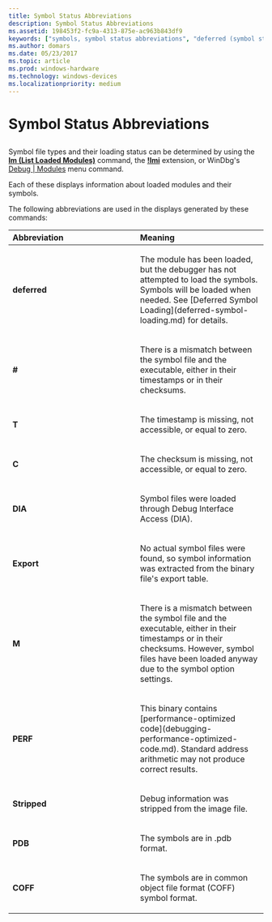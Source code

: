 ```yaml
---
title: Symbol Status Abbreviations
description: Symbol Status Abbreviations
ms.assetid: 198453f2-fc9a-4313-875e-ac963b843df9
keywords: ["symbols, symbol status abbreviations", "deferred (symbol status abbreviation)", "(symbol status abbreviation)", "T (symbol status abbreviation)", "C (symbol status abbreviation)", "DIA (symbol status abbreviation)", "Export (symbol status abbreviation)", "PERF (symbol status abbreviation)", "PDB (symbol status abbreviation)"]
ms.author: domars
ms.date: 05/23/2017
ms.topic: article
ms.prod: windows-hardware
ms.technology: windows-devices
ms.localizationpriority: medium
---
```


# Symbol Status Abbreviations


## <span id="ddk_symbol_status_abbreviations_dbg"></span><span id="DDK_SYMBOL_STATUS_ABBREVIATIONS_DBG"></span>


Symbol file types and their loading status can be determined by using the [**lm (List Loaded Modules)**](lm--list-loaded-modules-.md) command, the [**!lmi**](-lmi.md) extension, or WinDbg's [Debug | Modules](debug---modules.md) menu command.

Each of these displays information about loaded modules and their symbols.

The following abbreviations are used in the displays generated by these commands:

<table>
<colgroup>
<col width="50%" />
<col width="50%" />
</colgroup>
<thead>
<tr class="header">
<th align="left">Abbreviation</th>
<th align="left">Meaning</th>
</tr>
</thead>
<tbody>
<tr class="odd">
<td align="left"><p><strong>deferred</strong></p></td>
<td align="left"><p>The module has been loaded, but the debugger has not attempted to load the symbols. Symbols will be loaded when needed. See [Deferred Symbol Loading](deferred-symbol-loading.md) for details.</p></td>
</tr>
<tr class="even">
<td align="left"><p><strong>#</strong></p></td>
<td align="left"><p>There is a mismatch between the symbol file and the executable, either in their timestamps or in their checksums.</p></td>
</tr>
<tr class="odd">
<td align="left"><p><strong>T</strong></p></td>
<td align="left"><p>The timestamp is missing, not accessible, or equal to zero.</p></td>
</tr>
<tr class="even">
<td align="left"><p><strong>C</strong></p></td>
<td align="left"><p>The checksum is missing, not accessible, or equal to zero.</p></td>
</tr>
<tr class="odd">
<td align="left"><p><strong>DIA</strong></p></td>
<td align="left"><p>Symbol files were loaded through Debug Interface Access (DIA).</p></td>
</tr>
<tr class="even">
<td align="left"><p><strong>Export</strong></p></td>
<td align="left"><p>No actual symbol files were found, so symbol information was extracted from the binary file's export table.</p></td>
</tr>
<tr class="odd">
<td align="left"><p><strong>M</strong></p></td>
<td align="left"><p>There is a mismatch between the symbol file and the executable, either in their timestamps or in their checksums. However, symbol files have been loaded anyway due to the symbol option settings.</p></td>
</tr>
<tr class="even">
<td align="left"><p><strong>PERF</strong></p></td>
<td align="left"><p>This binary contains [performance-optimized code](debugging-performance-optimized-code.md). Standard address arithmetic may not produce correct results.</p></td>
</tr>
<tr class="odd">
<td align="left"><p><strong>Stripped</strong></p></td>
<td align="left"><p>Debug information was stripped from the image file.</p></td>
</tr>
<tr class="even">
<td align="left"><p><strong>PDB</strong></p></td>
<td align="left"><p>The symbols are in .pdb format.</p></td>
</tr>
<tr class="odd">
<td align="left"><p><strong>COFF</strong></p></td>
<td align="left"><p>The symbols are in common object file format (COFF) symbol format.</p></td>
</tr>
</tbody>
</table>

 

 

 





